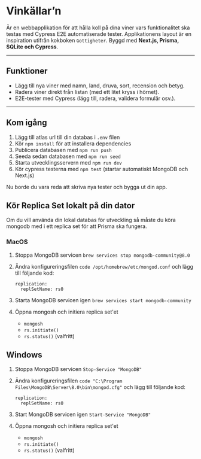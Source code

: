 # Vinkällar’n

Är en webbapplikation för att hålla koll på dina viner vars funktionalitet ska testas med Cypress E2E automatiserade tester. Applikationens layout är en inspiration utifrån kokboken `Gottigheter`.
Byggd med **Next.js, Prisma, SQLite och Cypress**.

---

## Funktioner

- Lägg till nya viner med namn, land, druva, sort, recension och betyg.
- Radera viner direkt från listan (med ett litet kryss i hörnet).
- E2E-tester med Cypress (lägg till, radera, validera formulär osv.).

---

## Kom igång

1. Lägg till atlas url till din databas i `.env` filen
2. Kör `npm install` för att installera dependencies
3. Publicera databasen med `npm run push`
4. Seeda sedan databasen med `npm run seed`
5. Starta utvecklingsservern med `npm run dev`
6. Kör cypress testerna med `npm test` (startar automatiskt MongoDB och Next.js)

Nu borde du vara reda att skriva nya tester och bygga ut din app.

## Kör Replica Set lokalt på din dator

Om du vill använda din lokal databas för utveckling så måste du köra mongodb med i ett replica set för att Prisma ska fungera.

### MacOS

1. Stoppa MongoDB servicen
   `brew services stop mongodb-community@8.0`

2. Ändra konfigureringsfilen
   `code /opt/homebrew/etc/mongod.conf`
   och lägg till följande kod:

   ```
   replication:
     replSetName: rs0
   ```

3. Starta MongoDB servicen igen
   `brew services start mongodb-community`

4. Öppna mongosh och initiera replica set'et
   - `mongosh`
   - `rs.initiate()`
   - `rs.status()` (valfritt)

## Windows

1. Stoppa MongoDB servicen
   `Stop-Service "MongoDB"`

2. Ändra konfigureringsfilen
   `code "C:\Program Files\MongoDB\Server\8.0\bin\mongod.cfg"`
   och lägg till följande kod:

   ```
   replication:
     replSetName: rs0
   ```

3. Start MongoDB servicen igen
   `Start-Service "MongoDB"`

4. Öppna mongosh och initiera replica set'et
   - `mongosh`
   - `rs.initiate()`
   - `rs.status()` (valfritt)

